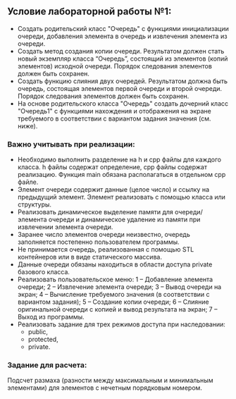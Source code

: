 ## Условие лабораторной работы №1:
 - Создать родительский класс "Очередь" с функциями инициализации очереди,
добавления элемента в очередь и извлечения элемента из очереди.
 - Создать метод создания копии очереди. Результатом должен стать новый экземпляр класса “Очередь”, состоящий из элементов (копий элементов) исходной очереди. Порядок следования элементов должен быть сохранен.
 - Создать функцию слияния двух очередей. Результатом должна быть очередь,
состоящая элементов первой очереди и второй очереди. Порядок следования элементов должен быть сохранен.
 - На основе родительского класса "Очередь" создать дочерний класс "Очередь1" с функциями нахождения и отображения на экране требуемого в соответствии с вариантом задания значения (см. ниже).
### Важно учитывать при реализации:
 - Необходимо выполнить разделение на h и cpp файлы для каждого класса. h файлы
содержат определение, cpp файлы содержат реализацию. Функция main обязана
располагаться в отдельном cpp файле.
 - Элемент очереди содержит данные (целое число) и ссылку на предыдущий
элемент. Элемент реализовать с помощью класса или структуры.
 - Реализовать динамическое выделение памяти для очереди/элемента очереди и
динамическое удаление из памяти при извлечении элемента очереди.
 - Заранее число элементов очереди неизвестно, очередь заполняется постепенно
пользователем программы.
 - Не принимается очередь, реализованная с помощью STL контейнеров или в виде
статического массива.
 - Данные очереди обязаны находиться в области доступа private базового класса.
 - Реализовать пользовательское меню: 1 – Добавление элемента очереди; 2 –
Извлечение элемента очереди; 3 – Вывод очереди на экран; 4 – Вычисление
требуемого значения (в соответствии с вариантом задания); 5 – Создание копии
очереди; 6 – Слияние оригинальной очереди с копией и вывод результата на экран; 7 – Выход из программы.
 - Реализовать задание для трех режимов доступа при наследовании:
    - public,
    - protected,
    - private.
### Задание для расчета:
Подсчет размаха (разности между максимальным и минимальным элементами) для элементов с нечетным порядковым номером.